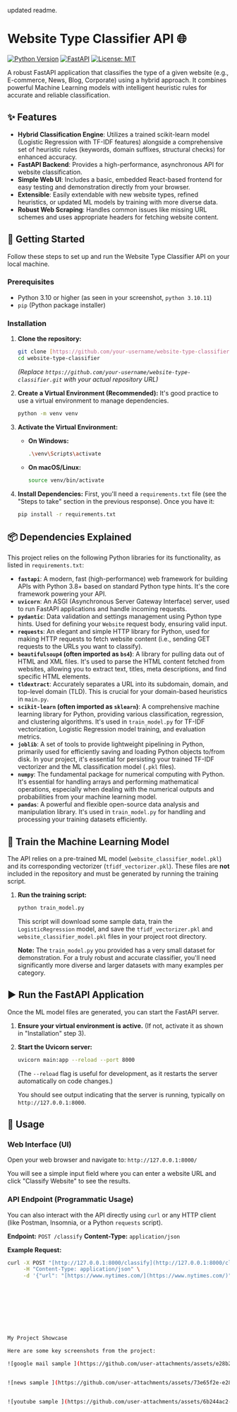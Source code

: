 updated readme.
# Website Type Classifier API 🌐

[![Python Version](https://img.shields.io/badge/Python-3.10%2B-blue.svg)](https://www.python.org/)
[![FastAPI](https://img.shields.io/badge/FastAPI-0.109.0%2B-009688.svg)](https://fastapi.tiangolo.com/)
[![License: MIT](https://img.shields.io/badge/License-MIT-yellow.svg)](LICENSE)

A robust FastAPI application that classifies the type of a given website (e.g., E-commerce, News, Blog, Corporate) using a hybrid approach. It combines powerful Machine Learning models with intelligent heuristic rules for accurate and reliable classification.

## ✨ Features

* **Hybrid Classification Engine**: Utilizes a trained scikit-learn model (Logistic Regression with TF-IDF features) alongside a comprehensive set of heuristic rules (keywords, domain suffixes, structural checks) for enhanced accuracy.
* **FastAPI Backend**: Provides a high-performance, asynchronous API for website classification.
* **Simple Web UI**: Includes a basic, embedded React-based frontend for easy testing and demonstration directly from your browser.
* **Extensible**: Easily extendable with new website types, refined heuristics, or updated ML models by training with more diverse data.
* **Robust Web Scraping**: Handles common issues like missing URL schemes and uses appropriate headers for fetching website content.

## 🚀 Getting Started

Follow these steps to set up and run the Website Type Classifier API on your local machine.

### Prerequisites

* Python 3.10 or higher (as seen in your screenshot, `python 3.10.11`)
* `pip` (Python package installer)

### Installation

1.  **Clone the repository:**
    ```bash
    git clone [https://github.com/your-username/website-type-classifier.git](https://github.com/your-username/website-type-classifier.git)
    cd website-type-classifier
    ```
    *(Replace `https://github.com/your-username/website-type-classifier.git` with your actual repository URL)*

2.  **Create a Virtual Environment (Recommended):**
    It's good practice to use a virtual environment to manage dependencies.

    ```bash
    python -m venv venv
    ```

3.  **Activate the Virtual Environment:**

    * **On Windows:**
        ```bash
        .\venv\Scripts\activate
        ```
    * **On macOS/Linux:**
        ```bash
        source venv/bin/activate
        ```

4.  **Install Dependencies:**
    First, you'll need a `requirements.txt` file (see the "Steps to take" section in the previous response). Once you have it:

    ```bash
    pip install -r requirements.txt
    ```
## 📦 Dependencies Explained

This project relies on the following Python libraries for its functionality, as listed in `requirements.txt`:

* **`fastapi`**: A modern, fast (high-performance) web framework for building APIs with Python 3.8+ based on standard Python type hints. It's the core framework powering your API.
* **`uvicorn`**: An ASGI (Asynchronous Server Gateway Interface) server, used to run FastAPI applications and handle incoming requests.
* **`pydantic`**: Data validation and settings management using Python type hints. Used for defining your `Website` request body, ensuring valid input.
* **`requests`**: An elegant and simple HTTP library for Python, used for making HTTP requests to fetch website content (i.e., sending GET requests to the URLs you want to classify).
* **`beautifulsoup4` (often imported as `bs4`)**: A library for pulling data out of HTML and XML files. It's used to parse the HTML content fetched from websites, allowing you to extract text, titles, meta descriptions, and find specific HTML elements.
* **`tldextract`**: Accurately separates a URL into its subdomain, domain, and top-level domain (TLD). This is crucial for your domain-based heuristics in `main.py`.
* **`scikit-learn` (often imported as `sklearn`)**: A comprehensive machine learning library for Python, providing various classification, regression, and clustering algorithms. It's used in `train_model.py` for TF-IDF vectorization, Logistic Regression model training, and evaluation metrics.
* **`joblib`**: A set of tools to provide lightweight pipelining in Python, primarily used for efficiently saving and loading Python objects to/from disk. In your project, it's essential for persisting your trained TF-IDF vectorizer and the ML classification model (`.pkl` files).
* **`numpy`**: The fundamental package for numerical computing with Python. It's essential for handling arrays and performing mathematical operations, especially when dealing with the numerical outputs and probabilities from your machine learning model.
* **`pandas`**: A powerful and flexible open-source data analysis and manipulation library. It's used in `train_model.py` for handling and processing your training datasets efficiently.

## 🧠 Train the Machine Learning Model

The API relies on a pre-trained ML model (`website_classifier_model.pkl`) and its corresponding vectorizer (`tfidf_vectorizer.pkl`). These files are **not** included in the repository and must be generated by running the training script.

1.  **Run the training script:**
    ```bash
    python train_model.py
    ```
    This script will download some sample data, train the `LogisticRegression` model, and save the `tfidf_vectorizer.pkl` and `website_classifier_model.pkl` files in your project root directory.

    **Note:** The `train_model.py` you provided has a very small dataset for demonstration. For a truly robust and accurate classifier, you'll need significantly more diverse and larger datasets with many examples per category.

## ▶️ Run the FastAPI Application

Once the ML model files are generated, you can start the FastAPI server.

1.  **Ensure your virtual environment is active.** (If not, activate it as shown in "Installation" step 3).

2.  **Start the Uvicorn server:**
    ```bash
    uvicorn main:app --reload --port 8000
    ```
    (The `--reload` flag is useful for development, as it restarts the server automatically on code changes.)

    You should see output indicating that the server is running, typically on `http://127.0.0.1:8000`.

## 🔬 Usage

### Web Interface (UI)

Open your web browser and navigate to:
`http://127.0.0.1:8000/`

You will see a simple input field where you can enter a website URL and click "Classify Website" to see the results.

### API Endpoint (Programmatic Usage)

You can also interact with the API directly using `curl` or any HTTP client (like Postman, Insomnia, or a Python `requests` script).

**Endpoint:** `POST /classify`
**Content-Type:** `application/json`

**Example Request:**

```bash
curl -X POST "[http://127.0.0.1:8000/classify](http://127.0.0.1:8000/classify)" \
     -H "Content-Type: application/json" \
     -d '{"url": "[https://www.nytimes.com/](https://www.nytimes.com/)"}'









My Project Showcase

Here are some key screenshots from the project:

![google mail sample ](https://github.com/user-attachments/assets/e28b2077-a681-4d5a-9961-806e54e9e92f)


![news sample ](https://github.com/user-attachments/assets/73e65f2e-e28f-49fe-abd4-499c6cbf4cbc)


![youtube sample ](https://github.com/user-attachments/assets/6b244ac2-b2e1-4f1f-b8fa-ffb8befd1d27)

